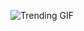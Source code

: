 ![Trending GIF](https://media1.giphy.com/media/v1.Y2lkPThiYjIxNzcybWljeDFucDJwMjkwMWI2cmh4ejhwOXJibXZ0amFwcnd2eThoZnExbCZlcD12MV9naWZzX3NlYXJjaCZjdD1n/bGgsc5mWoryfgKBx1u/giphy.gif)
